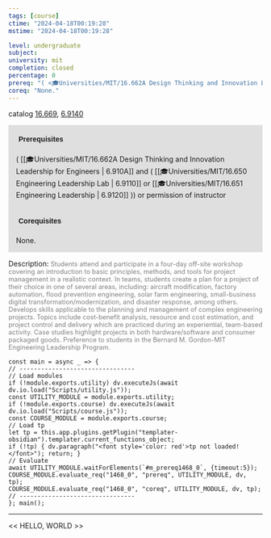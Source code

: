 ```yaml
---
tags: [course]
ctime: "2024-04-18T00:19:28"
mstime: "2024-04-18T00:19:28"

level: undergraduate
subject: 
university: mit
completion: closed
percentage: 0
prereq: "( <🎓Universities/MIT/16.662A Design Thinking and Innovation Leadership for Engineers> and ( <🎓Universities/MIT/16.650 Engineering Leadership Lab> or <🎓Universities/MIT/16.651 Engineering Leadership> )) or permission of instructor"
coreq: "None."
---
```


catalog [16.669](http://student.mit.edu/catalog/m16b.html#16.669), [6.9140](http://student.mit.edu/catalog/m6e.html#6.9140)

<span style="display: block; padding: 15px; background-color: rgb(100, 100, 100, 0.2);"><font id="m_prereq1468_0" style="display: block; font-family: Arial, sans-serif; font-weight: bold; padding: 5px">Prerequisites</font><br><span id="prereq1468_0">( [[🎓Universities/MIT/16.662A Design Thinking and Innovation Leadership for Engineers | 6.910A]] and ( [[🎓Universities/MIT/16.650 Engineering Leadership Lab | 6.9110]] or [[🎓Universities/MIT/16.651 Engineering Leadership | 6.9120]] )) or permission of instructor</span></span>
<span style="display: block; padding: 15px; background-color: rgb(100, 100, 100, 0.2);"><font id="m_coreq1468_0" style="display: block; font-family: Arial, sans-serif; font-weight: bold; padding: 5px">Corequisites</font><br><span id="coreq1468_0">None.</span></span>

<font style="">Description:</font>
<font style="color: grey; font-size: 0.8rem;">Students attend and participate in a four-day off-site workshop covering an introduction to basic principles, methods, and tools for project management in a realistic context. In teams, students create a plan for a project of their choice in one of several areas, including: aircraft modification, factory automation, flood prevention engineering, solar farm engineering, small-business digital transformation/modernization, and disaster response, among others. Develops skills applicable to the planning and management of complex engineering projects. Topics include cost-benefit analysis, resource and cost estimation, and project control and delivery which are practiced during an experiential, team-based activity. Case studies highlight projects in both hardware/software and consumer packaged goods. Preference to students in the Bernard M. Gordon-MIT Engineering Leadership Program.</font>

```dataviewjs
const main = async _ => {
// --------------------------------
// Load modules
if (!module.exports.utility) dv.executeJs(await dv.io.load("Scripts/utility.js"));
const UTILITY_MODULE = module.exports.utility;
if (!module.exports.course) dv.executeJs(await dv.io.load("Scripts/course.js"));
const COURSE_MODULE = module.exports.course;
// Load tp
let tp = this.app.plugins.getPlugin("templater-obsidian").templater.current_functions_object;
if (!tp) { dv.paragraph("<font style='color: red'>tp not loaded!</font>"); return; }
// Evaluate
await UTILITY_MODULE.waitForElements(`#m_prereq1468_0`, {timeout:5});
COURSE_MODULE.evaluate_req("1468_0", "prereq", UTILITY_MODULE, dv, tp);
COURSE_MODULE.evaluate_req("1468_0", "coreq", UTILITY_MODULE, dv, tp);
// --------------------------------
}; main();
```

---

<< HELLO, WORLD >>
